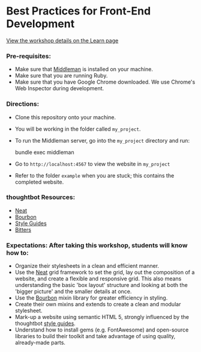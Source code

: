 # Best Practices for Front-End Development
[View the workshop details on the Learn page](https://learn.thoughtbot.com/workshops/25-best-practices-for-front-end-development)


### Pre-requisites:
* Make sure that [Middleman][Middleman] is installed on your machine.
* Make sure that you are running Ruby.
* Make sure that you have Google Chrome downloaded. We use Chrome's Web
  Inspector during development.

### Directions:
* Clone this repository onto your machine.
* You will be working in the folder called `my_project`.
* To run the Middleman server, go into the `my_project` directory and run:

    bundle exec middleman

* Go to `http://localhost:4567` to view the website in `my_project`
* Refer to the folder `example` when you are stuck; this contains the completed
  website.

### thoughtbot Resources:
* [Neat][Neat]
* [Bourbon][Bourbon]
* [Style Guides][Style]
* [Bitters][Bitters]

### Expectations: After taking this workshop, students will know how to:

* Organize their stylesheets in a clean and efficient manner.
* Use the [Neat][Neat] grid framework to set the grid, lay out the composition of
  a website, and create a flexible and responsive grid. This also means
  understanding the basic 'box layout' structure and looking at both the 'bigger
  picture' and the smaller details at once.
* Use the [Bourbon][Bourbon] mixin library for greater efficiency in styling.
* Create their own mixins and extends to create a clean and modular stylesheet.
* Mark-up a website using semantic HTML 5, strongly influenced by the thoughtbot [style guides][Style].
* Understand how to install gems (e.g. FontAwesome) and open-source libraries to
  build their toolkit and take advantage of using quality, already-made parts.

[Neat]: https://github.com/thoughtbot/neat "Neat"
[Bourbon]: https://github.com/thoughtbot/bourbon "Bourbon"
[Style]: https://github.com/thoughtbot/guides/tree/master/style "Style Guides"
[Bitters]: https://github.com/thoughtbot/bitters "Bitters"
[Middleman]: http://middlemanapp.com/ "Middleman"




